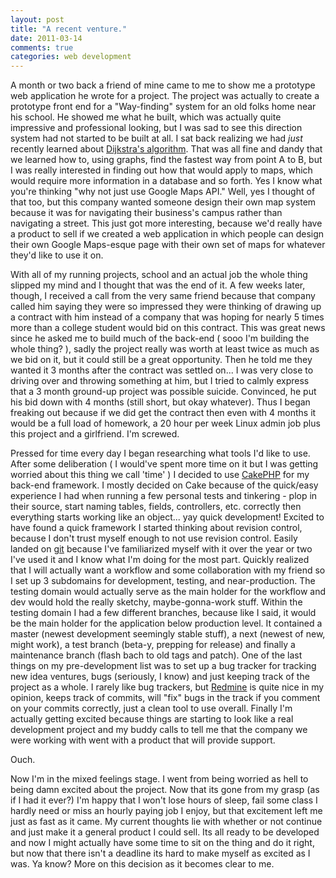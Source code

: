 ```yaml
---
layout: post
title: "A recent venture."
date: 2011-03-14
comments: true
categories: web development
---
```


A month or two back a friend of mine came to me to show me a prototype web application he wrote for a project. The project was actually to create a prototype front end for a "Way-finding" system for an old folks home near his school. He showed me what he built, which was actually quite impressive and professional looking, but I was sad to see this direction system had not started to be built at all. I sat back realizing we had <em>just</em> recently learned about <a href="http://en.wikipedia.org/wiki/Dijkstra%27s_algorithm">Dijkstra's algorithm</a>. That was all fine and dandy that we learned how to, using graphs, find the fastest way from point A to B, but I was really interested in finding out how that would apply to maps, which would require more information in a database and so forth. Yes I know what you're thinking "why not just use Google Maps API." Well, yes I thought of that too, but this company wanted someone design their own map system because it was for navigating their business's campus rather than navigating a street. This just got more interesting, because we'd really have a product to sell if we created a web application in which people can design their own Google Maps-esque page with their own set of maps for whatever they'd like to use it on.

With all of my running projects, school and an actual job the whole thing slipped my mind and I thought that was the end of it. A few weeks later, though, I received a call from the very same friend because that company called him saying they were so impressed they were thinking of drawing up a contract with him instead of a company that was hoping for nearly 5 times more than a college student would bid on this contract. This was great news since he asked me to build much of the back-end ( sooo I'm building the whole thing? ), sadly the project really was worth at least twice as much as we bid on it, but it could still be a great opportunity. Then he told me they wanted it 3 months after the contract was settled on... I was very close to driving over and throwing something at him, but I tried to calmly express that a 3 month ground-up project was possible suicide. Convinced, he put his bid down with 4 months (still short, but okay whatever). Thus I began freaking out because if we did get the contract then even with 4 months it would be a full load of homework, a 20 hour per week Linux admin job plus this project and a girlfriend. I'm screwed.

Pressed for time every day I began researching what tools I'd like to use. After some deliberation ( I would've spent more time on it but I was getting worried about this thing we call 'time' ) I decided to use <a href="http://cakephp.org/">CakePHP</a> for my back-end framework. I mostly decided on Cake because of the quick/easy experience I had when running a few personal tests and tinkering - plop in their source, start naming tables, fields, controllers, etc. correctly then everything starts working like an object... yay quick development! Excited to have found a quick framework I started thinking about revision control, because I don't trust myself enough to not use revision control. Easily landed on <a href="http://git-scm.com/">git</a> because I've familiarized myself with it over the year or two I've used it and I know what I'm doing for the most part. Quickly realized that I will actually want a workflow and some collaboration with my friend so I set up 3 subdomains for development, testing, and near-production. The testing domain would actually serve as the main holder for the workflow and dev would hold the really sketchy, maybe-gonna-work stuff. Within the testing domain I had a few different branches, because like I said, it would be the main holder for the application below production level. It contained a master (newest development seemingly stable stuff), a next (newest of new, might work), a test branch (beta-y, prepping for release) and finally a maintenance branch (flash bach to old tags and patch). One of the last things on my pre-development list was to set up a bug tracker for tracking new idea ventures, bugs (seriously, I know) and just keeping track of the project as a whole. I rarely like bug trackers, but <a href="http://www.redmine.org/">Redmine</a> is quite nice in my opinion, keeps track of commits, will "fix" bugs in the track if you comment on your commits correctly, just a clean tool to use overall. Finally I'm actually getting excited because things are starting to look like a real development project and my buddy calls to tell me that the company we were working with went with a product that will provide support.

Ouch.

Now I'm in the mixed feelings stage. I went from being worried as hell to being damn excited about the project. Now that its gone from my grasp (as if I had it ever?) I'm happy that I won't lose hours of sleep, fail some class I hardly need or miss an hourly paying job I enjoy, but that excitement left me just as fast as it came. My current thoughts lie with whether or not continue and just make it a general product I could sell. Its all ready to be developed and now I might actually have some time to sit on the thing and do it right, but now that there isn't a deadline its hard to make myself as excited as I was. Ya know? More on this decision as it becomes clear to me.
